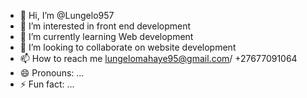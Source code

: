- 👋 Hi, I’m @Lungelo957
- 👀 I’m interested in front end development
- 🌱 I’m currently learning Web development 
- 💞️ I’m looking to collaborate on website development 
- 📫 How to reach me lungelomahaye95@gmail.com/ +27677091064
- 😄 Pronouns: ...
- ⚡ Fun fact: ...

<!---
Lungelo957/Lungelo957 is a ✨ special ✨ repository because its `README.md` (this file) appears on your GitHub profile.
You can click the Preview link to take a look at your changes.
--->
